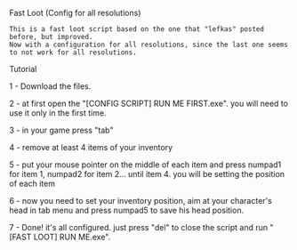  Fast Loot (Config for all resolutions)

    This is a fast loot script based on the one that "lefkas" posted before, but improved.
    Now with a configuration for all resolutions, since the last one seems to not work for all resolutions.

Tutorial

1 - Download the files.

2 - at first open the "[CONFIG SCRIPT] RUN ME FIRST.exe". you will need to use it only in the first time.

3 - in your game press "tab"

4 - remove at least 4 items of your inventory

5 - put your mouse pointer on the middle of each item and press numpad1 for item 1, numpad2 for item 2... until item 4.
you will be setting the position of each item

6 - now you need to set your inventory position, aim at your character's head in tab menu and press numpad5 to save his head position.

7 - Done! it's all configured. just press "del" to close the script and run "[FAST LOOT] RUN ME.exe".